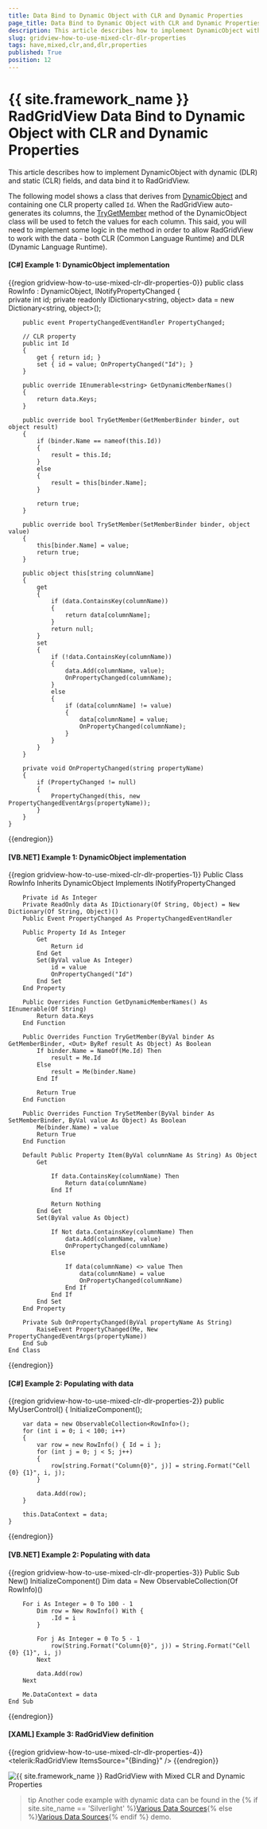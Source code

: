 ```yaml
---
title: Data Bind to Dynamic Object with CLR and Dynamic Properties
page_title: Data Bind to Dynamic Object with CLR and Dynamic Properties
description: This article describes how to implement DynamicObject with dynamic (DLR) and static (CLR) fields, and data bind it to Progress Telerik RadGridView (DataGrid).
slug: gridview-how-to-use-mixed-clr-dlr-properties
tags: have,mixed,clr,and,dlr,properties
published: True
position: 12
---
```


# {{ site.framework_name }} RadGridView Data Bind to Dynamic Object with CLR and Dynamic Properties

This article describes how to implement DynamicObject with dynamic (DLR) and static (CLR) fields, and data bind it to RadGridView.

The following model shows a class that derives from [DynamicObject](https://docs.microsoft.com/en-us/dotnet/api/system.dynamic.dynamicobject?view=netframework-4.8) and containing one CLR property called `Id`. When the RadGridView auto-generates its columns, the [TryGetMember](https://docs.microsoft.com/en-us/dotnet/api/system.dynamic.dynamicobject.trygetmember?view=netframework-4.8) method of the DynamicObject class will be used to fetch the values for each column. This said, you will need to implement some logic in the method in order to allow RadGridView to work with the data - both CLR (Common Language Runtime) and DLR (Dynamic Language Runtime).

#### __[C#] Example 1: DynamicObject implementation__
{{region gridview-how-to-use-mixed-clr-dlr-properties-0}}
	public class RowInfo : DynamicObject, INotifyPropertyChanged
	{     
		private int id;	
		private readonly IDictionary<string, object> data = new Dictionary<string, object>();
		
		public event PropertyChangedEventHandler PropertyChanged;

		// CLR property
		public int Id
        {
            get { return id; }
            set { id = value; OnPropertyChanged("Id"); }
        }

		public override IEnumerable<string> GetDynamicMemberNames()
		{
			return data.Keys;
		}

		public override bool TryGetMember(GetMemberBinder binder, out object result)
		{
			if (binder.Name == nameof(this.Id))
			{
				result = this.Id;
			}
			else
			{
				result = this[binder.Name];
			}
			
			return true;
		}

		public override bool TrySetMember(SetMemberBinder binder, object value)
		{
			this[binder.Name] = value;
			return true;
		}

		public object this[string columnName]
		{
			get
			{
				if (data.ContainsKey(columnName))
				{
					return data[columnName];
				}
				return null;
			}
			set
			{
				if (!data.ContainsKey(columnName))
				{
					data.Add(columnName, value);
					OnPropertyChanged(columnName);
				}
				else
				{
					if (data[columnName] != value)
					{
						data[columnName] = value;
						OnPropertyChanged(columnName);
					}
				}
			}
		}
		
		private void OnPropertyChanged(string propertyName)
		{
			if (PropertyChanged != null)
			{
				PropertyChanged(this, new PropertyChangedEventArgs(propertyName));
			}
		}
	}
{{endregion}}

#### __[VB.NET] Example 1: DynamicObject implementation__
{{region gridview-how-to-use-mixed-clr-dlr-properties-1}}
	Public Class RowInfo
		Inherits DynamicObject
		Implements INotifyPropertyChanged

		Private id As Integer
		Private ReadOnly data As IDictionary(Of String, Object) = New Dictionary(Of String, Object)()
		Public Event PropertyChanged As PropertyChangedEventHandler
				
		Public Property Id As Integer
			Get
				Return id
			End Get
			Set(ByVal value As Integer)
				id = value
				OnPropertyChanged("Id")
			End Set
		End Property

		Public Overrides Function GetDynamicMemberNames() As IEnumerable(Of String)
			Return data.Keys
		End Function

		Public Overrides Function TryGetMember(ByVal binder As GetMemberBinder, <Out> ByRef result As Object) As Boolean
			If binder.Name = NameOf(Me.Id) Then
				result = Me.Id
			Else
				result = Me(binder.Name)
			End If

			Return True
		End Function

		Public Overrides Function TrySetMember(ByVal binder As SetMemberBinder, ByVal value As Object) As Boolean
			Me(binder.Name) = value
			Return True
		End Function

		Default Public Property Item(ByVal columnName As String) As Object
			Get

				If data.ContainsKey(columnName) Then
					Return data(columnName)
				End If

				Return Nothing
			End Get
			Set(ByVal value As Object)

				If Not data.ContainsKey(columnName) Then
					data.Add(columnName, value)
					OnPropertyChanged(columnName)
				Else

					If data(columnName) <> value Then
						data(columnName) = value
						OnPropertyChanged(columnName)
					End If
				End If
			End Set
		End Property

		Private Sub OnPropertyChanged(ByVal propertyName As String)
			RaiseEvent PropertyChanged(Me, New PropertyChangedEventArgs(propertyName))
		End Sub
	End Class
{{endregion}}

#### __[C#] Example 2: Populating with data__
{{region gridview-how-to-use-mixed-clr-dlr-properties-2}}
	public MyUserControl()
	{
		InitializeComponent();

		var data = new ObservableCollection<RowInfo>();
		for (int i = 0; i < 100; i++)
		{
			var row = new RowInfo() { Id = i };                
			for (int j = 0; j < 5; j++)
			{
				row[string.Format("Column{0}", j)] = string.Format("Cell {0} {1}", i, j);
			}

			data.Add(row);
		}

		this.DataContext = data;
	}
{{endregion}}

#### __[VB.NET] Example 2: Populating with data__
{{region gridview-how-to-use-mixed-clr-dlr-properties-3}}
	Public Sub New()
		InitializeComponent()
		Dim data = New ObservableCollection(Of RowInfo)()

		For i As Integer = 0 To 100 - 1
			Dim row = New RowInfo() With {
				.Id = i
			}

			For j As Integer = 0 To 5 - 1
				row(String.Format("Column{0}", j)) = String.Format("Cell {0} {1}", i, j)
			Next

			data.Add(row)
		Next

		Me.DataContext = data
	End Sub
{{endregion}}

#### __[XAML] Example 3: RadGridView definition__
{{region gridview-how-to-use-mixed-clr-dlr-properties-4}}
	<telerik:RadGridView ItemsSource="{Binding}" />
{{endregion}}

![{{ site.framework_name }} RadGridView with Mixed CLR and Dynamic Properties](images/gridview-how-to-use-mixed-clr-dlr-properties-0.png)

>tip Another code example with dynamic data can be found in the {% if site.site_name == 'Silverlight' %}[Various Data Sources](https://demos.telerik.com/silverlight/#GridView/DataSources){% else %}[Various Data Sources](https://demos.telerik.com/wpf){% endif %} demo.
